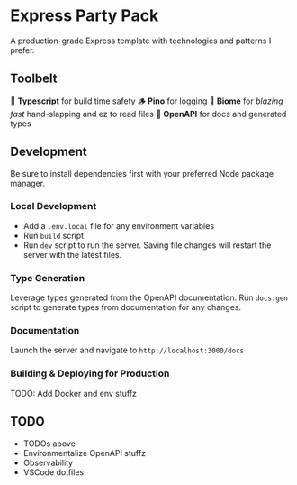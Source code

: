 # Express Party Pack

A production-grade Express template with technologies and patterns I prefer.

## Toolbelt
💪 **Typescript** for build time safety
🪵 **Pino** for logging
💨 **Biome** for *blazing fast* hand-slapping and ez to read files
📝 **OpenAPI** for docs and generated types

## Development
Be sure to install dependencies first with your preferred Node package manager.

### Local Development 
- Add a `.env.local` file for any environment variables
- Run `build` script
- Run `dev` script to run the server. Saving file changes will restart the server with the latest files.

### Type Generation
Leverage types generated from the OpenAPI documentation. Run `docs:gen` script to generate types from documentation for any changes.

### Documentation
Launch the server and navigate to `http://localhost:3000/docs`

### Building & Deploying for Production
TODO: Add Docker and env stuffz

## TODO
- TODOs above
- Environmentalize OpenAPI stuffz
- Observability
- VSCode dotfiles